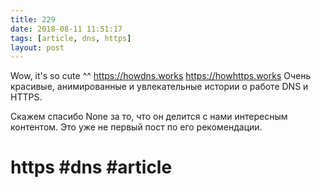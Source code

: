 ```yaml
---
title: 229
date: 2018-08-11 11:51:17
tags: [article, dns, https]
layout: post
---
```


Wow, it's so cute ^^
<https://howdns.works>
<https://howhttps.works>
Очень красивые, анимированные и увлекательные истории о работе DNS и HTTPS.

Скажем спасибо None за то, что он делится с нами интересным контентом. Это уже не первый пост по его рекомендации.

# https #dns #article
